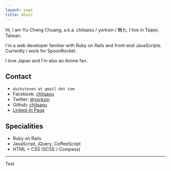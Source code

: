 ```yaml
---
layout: page
title: About
---
```


Hi, I am Yu-Cheng Chuang, a.k.a. chitsaou / yorkxin / 鴨七. I live in Taipei, Taiwan.

I'm a web developer familiar with Ruby on Rails and front-end JavaScripts. Currently I work for SpoonRocket.

I love Japan and I'm also an Anime fan.

## Contact

* `ducksteven at gmail dot com`
* Facebook: [chitsaou](https://facebook.com/chitsaou)
* Twitter: [@yorkxin](https://twitter.com/yorkxin)
* Github: [chitsaou](https://github.com/chitsaou)
* [Linked-In Page](http://tw.linkedin.com/pub/yu-cheng-chuang/3/1b7/198)

## Specialities

* Ruby on Rails
* JavaScript, jQuery, CoffeeScript
* HTML + CSS (SCSS / Compass)

---

Test
